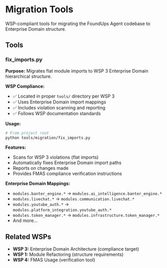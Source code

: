 # Migration Tools

WSP-compliant tools for migrating the FoundUps Agent codebase to Enterprise Domain structure.

## Tools

### fix_imports.py

**Purpose:** Migrates flat module imports to WSP 3 Enterprise Domain hierarchical structure.

**WSP Compliance:**
- ✅ Located in proper `tools/` directory per WSP 3
- ✅ Uses Enterprise Domain import mappings
- ✅ Includes violation scanning and reporting
- ✅ Follows WSP documentation standards

**Usage:**
```bash
# From project root
python tools/migration/fix_imports.py
```

**Features:**
- Scans for WSP 3 violations (flat imports)
- Automatically fixes Enterprise Domain import paths
- Reports on changes made
- Provides FMAS compliance verification instructions

**Enterprise Domain Mappings:**
- `modules.banter_engine.*` → `modules.ai_intelligence.banter_engine.*`
- `modules.livechat.*` → `modules.communication.livechat.*`
- `modules.youtube_auth.*` → `modules.platform_integration.youtube_auth.*`
- `modules.token_manager.*` → `modules.infrastructure.token_manager.*`
- And more...

## Related WSPs

- **WSP 3:** Enterprise Domain Architecture (compliance target)
- **WSP 1:** Module Refactoring (structure requirements)
- **WSP 4:** FMAS Usage (verification tool) 
